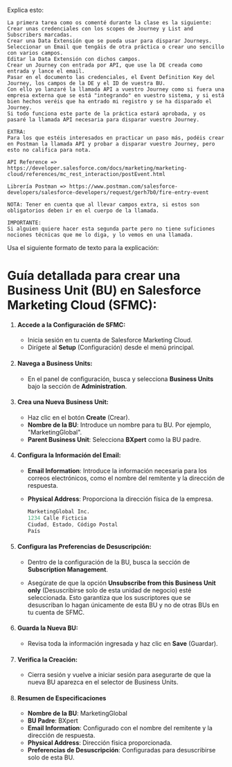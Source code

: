 Explica esto:

```
La primera tarea como os comenté durante la clase es la siguiente:
Crear unas credenciales con los scopes de Journey y List and Subscribers marcadas.
Crear una Data Extensión que se pueda usar para disparar Journeys.
Seleccionar un Email que tengáis de otra práctica o crear uno sencillo con varios campos.
Editar la Data Extensión con dichos campos.
Crear un Journey con entrada por API, que use la DE creada como entrada y lance el email.
Pasar en el documento las credenciales, el Event Definition Key del Journey, los campos de la DE y el ID de vuestra BU.
Con ello yo lanzaré la llamada API a vuestro Journey como si fuera una empresa externa que se está "integrando" en vuestro sistema, y si está bien hechos veréis que ha entrado mi registro y se ha disparado el Journey.
Si todo funciona este parte de la práctica estará aprobada, y os pasaré la llamada API necesaria para disparar vuestro Journey.

EXTRA:
Para los que estéis interesados en practicar un paso más, podéis crear en Postman la llamada API y probar a disparar vuestro Journey, pero esto no califica para nota.

API Reference => https://developer.salesforce.com/docs/marketing/marketing-cloud/references/mc_rest_interaction/postEvent.html

Librería Postman => https://www.postman.com/salesforce-developers/salesforce-developers/request/gerh7b0/fire-entry-event

NOTA: Tener en cuenta que al llevar campos extra, si estos son obligatorios deben ir en el cuerpo de la llamada.

IMPORTANTE:
Si alguien quiere hacer esta segunda parte pero no tiene suficiones nociones técnicas que me lo diga, y lo vemos en una llamada.
```

Usa el siguiente formato de texto para la explicación:

# Guía detallada para crear una Business Unit (BU) en Salesforce Marketing Cloud (SFMC):

1. #### **Accede a la Configuración de SFMC**:

   - Inicia sesión en tu cuenta de Salesforce Marketing Cloud.
   - Dirígete al **Setup** (Configuración) desde el menú principal.

2. #### **Navega a Business Units**:

   - En el panel de configuración, busca y selecciona **Business Units** bajo la sección de **Administration**.

3. #### **Crea una Nueva Business Unit**:

   - Haz clic en el botón **Create** (Crear).
   - **Nombre de la BU**: Introduce un nombre para tu BU. Por ejemplo, "MarketingGlobal".
   - **Parent Business Unit**: Selecciona **BXpert** como la BU padre.

4. #### **Configura la Información del Email**:

   - **Email Information**: Introduce la información necesaria para los correos electrónicos, como el nombre del remitente y la dirección de respuesta.
   - **Physical Address**: Proporciona la dirección física de la empresa.

     ```s
     MarketingGlobal Inc.
     1234 Calle Ficticia
     Ciudad, Estado, Código Postal
     País
     ```

5. #### **Configura las Preferencias de Desuscripción**:

   - Dentro de la configuración de la BU, busca la sección de **Subscription Management**.

   - Asegúrate de que la opción **Unsubscribe from this Business Unit only** (Desuscribirse solo de esta unidad de negocio) esté seleccionada. Esto garantiza que los suscriptores que se desuscriban lo hagan únicamente de esta BU y no de otras BUs en tu cuenta de SFMC.

6. #### **Guarda la Nueva BU**:

   - Revisa toda la información ingresada y haz clic en **Save** (Guardar).

7. #### **Verifica la Creación**:

   - Cierra sesión y vuelve a iniciar sesión para asegurarte de que la nueva BU aparezca en el selector de Business Units.

8. #### Resumen de Especificaciones

   - **Nombre de la BU**: MarketingGlobal
   - **BU Padre**: BXpert
   - **Email Information**: Configurado con el nombre del remitente y la dirección de respuesta.
   - **Physical Address**: Dirección física proporcionada.
   - **Preferencias de Desuscripción**: Configuradas para desuscribirse solo de esta BU.
